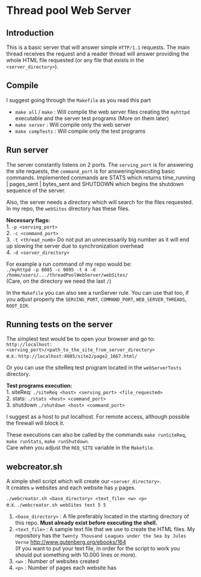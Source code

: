 # Thread pool Web Server
  
  
## Introduction

This is a basic server that will answer simple `HTTP/1.1` requests. The main thread receives the request and a reader thread will answer providing the whole HTML file requested (or any file that exists in the `<server_directory>`).
  
  
## Compile

I suggest going through the `Makefile` as you read this part  

- `make all` / `make` : Will compile the web server files creating the  `myhttpd` executable and the server test programs (More on them later)  
- `make server` : Will compile only the web server  
- `make compTests` : Will compile only the test programs  
  
  
## Run server

The server constantly listens on 2 ports. The `serving_port` is for answering the site requests, the  `command_port` is for answering/executing basic commands. Implemented commands are STATS which returns time_running | pages_sent | bytes_sent and SHUTDOWN which begins the shutdown sequence of the server.  
  
Also, the server needs a directory which will search for the files requested. In my repo, the `webSites` directory has these files.  

**Necessary flags:**  
      1. `-p <serving_port>`  
      2. `-c <command_port>`  
      3. `-t <thread_numb>` Do not put an unnecessarily big number as it will end up slowing the server due to synchronization overhead  
      4. `-d <server_directory>`  
      
For example a run command of my repo would be:  
      `./myhttpd -p 8085 -c 9095 -t 4 -d /home/users/.../threadPoolWebServer/webSites/`  
      (Care, on the directory we need the last `/`)  
  
In the `Makefile` you can also see a runServer rule. You can use that too, if you adjust properly the `SERVING_PORT`, `COMMAND_PORT`, `WEB_SERVER_THREADS`, `ROOT_DIR`.

## Running tests on the server

The simplest test would be to open your browser and go to:  
    `http://localhost:<serving_port>/<path_to_the_site_from_server_directory>`  
     e.x.: `http://localhost:8085/site2/page2_1667.html/`
     
Or you can use the siteReq test program located in the `webServerTests` directory.  
  
**Test programs execution:**  
    1. siteReq: `./siteReq <host> <serving_port> <file_requested>`  
    2. stats: `./stats <host> <command_port>`  
    3. shutdown `./shutdown <host> <command_port>`  
    
I suggest as a host to put localhost. For remote access, although possible the firewall will block it.

These executions can also be called by the commands `make runSiteReq`, `make runStats`, `make runShutdown`.    
Care when you adjust the `REQ_SITE` variable in the `Makefile`.  
  
  
## webcreator.sh

A simple shell script which will create our `<server_directory>`.  
It creates `w` websites and each website has `p` pages.  
  
`./webcreator.sh <base_directory> <text_file> <w> <p>`  
e.x. `./webcreator.sh webSites text 5 5`  
  
1. `<base_directory>` : A file preferably located in the starting directory of this repo. **Must already exist before executing the shell.**  
2. `<text_file>` : A sample text file that we use to create the HTML files. My repository has the `Twenty Thousand Leagues under the Sea by Jules Verne` http://www.gutenberg.org/ebooks/164   
(If you want to put your text file, in order for the script to work you should put something with 10.000 lines or more).  
3. `<w>` : Number of websites created  
4. `<p>` : Number of pages each website has


